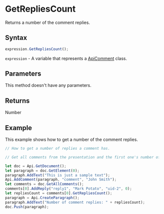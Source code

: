 # GetRepliesCount

Returns a number of the comment replies.

## Syntax

```javascript
expression.GetRepliesCount();
```

`expression` - A variable that represents a [ApiComment](../ApiComment.md) class.

## Parameters

This method doesn't have any parameters.

## Returns

Number

## Example

This example shows how to get a number of the comment replies.

```javascript editor-docx
// How to get a number of replies a comment has.

// Get all comments from the presentation and the first one's number of replies.

let doc = Api.GetDocument();
let paragraph = doc.GetElement(0);
paragraph.AddText("This is just a sample text");
Api.AddComment(paragraph, "comment", "John Smith");
let comments = doc.GetAllComments();
comments[0].AddReply("reply1", "Mark Potato", "uid-2", 0);
let repliesCount = comments[0].GetRepliesCount();
paragraph = Api.CreateParagraph();
paragraph.AddText("Number of comment replies: " + repliesCount);
doc.Push(paragraph);
```
